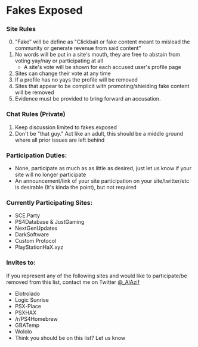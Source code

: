 # Fakes Exposed

### Site Rules
0. "Fake" will be define as "Clickbait or fake content meant to mislead the community or generate revenue from said content"
1. No words will be put in a site's mouth, they are free to abstain from voting yay/nay or participating at all
     - A site's vote will be shown for each accused user's profile page
2. Sites can change their vote at any time
3. If a profile has no yays the profile will be removed
4. Sites that appear to be complicit with promoting/shielding fake content will be removed
5. Evidence must be provided to bring forward an accusation.

### Chat Rules (Private)
1. Keep discussion limited to fakes.exposed
2. Don't be "that guy." Act like an adult, this should be a middle ground where all prior issues are left behind

### Participation Duties:
- None, participate as much as as little as desired, just let us know if your site will no longer participate
- An announcement/link of your site participation on your site/twitter/etc is desirable (It's kinda the point), but not required

### Currently Participating Sites:
- SCE.Party
- PS4Database & JustGaming
- NextGenUpdates
- DarkSoftware
- Custom Protocol
- PlayStationHaX.xyz

### Invites to: 
If you represent any of the following sites and would like to participate/be removed from this list, contact me on Twitter [@_AlAzif](https://twitter.com/_AlAzif)
- Elotrolado
- Logic Sunrise
- PSX-Place
- PSXHAX
- /r/PS4Homebrew
- GBATemp
- Wololo
- Think you should be on this list? Let us know

